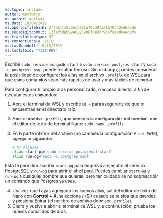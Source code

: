 ```yaml
---
ms.topic: include
author: mattwojo
ms.author: mattwoj
ms.date: 10/04/2019
ms.openlocfilehash: 2f7a57f1652ecab81a70c39faa1b70c42ed6a3de
ms.sourcegitcommit: 13faf9dab9946295986f8edd79b5fae0db4ed0f6
ms.translationtype: HT
ms.contentlocale: es-ES
ms.lasthandoff: 10/15/2019
ms.locfileid: "72314909"
---
```

Escribir `sudo service mongodb start` o `sudo service postgres start` y `sudo -u postgrest psql` puede resultar tedioso.  Sin embargo, puedes considerar la posibilidad de configurar los alias en el archivo `.profile` de WSL para que estos comandos sean más rápidos de usar y más fáciles de recordar. 

Para configurar tu propio alias personalizado, o acceso directo, a fin de ejecutar estos comandos:

1. Abre el terminal de WSL y escribe `cd ~` para asegurarte de que te encuentras en el directorio raíz.
2. Abre el archivo `.profile`, que controla la configuración del terminal, con el editor de texto de terminal Nano: `sudo nano .profile`.
3. En la parte inferior del archivo (no cambies la configuración `# set PATH`), agrega lo siguiente:

    ```bash
    # My Aliases
    alias start-pg='sudo service postgresql start'
    alias run-pg='sudo -u postgres psql'
    ```

Esto te permitirá escribir `start-pg` para empezar a ejecutar el servicio PostgreSQL y `run-pg` para abrir el shell psql. Puedes cambiar `start-pg` y `run-pg` a cualquier nombre que quieras, pero ten cuidado de no sobrescribir un comando que Postgres ya uses.

4. Una vez que hayas agregado los nuevos alias, sal del editor de texto de Nano con **Control + X**, selecciona `Y` (Sí) cuando se te pida que guardes y presiona Entrar (el nombre de archivo debe ser `.profile`).
5. Cierra y vuelve a abrir el terminal de WSL y, a continuación, prueba los nuevos comandos de alias.
